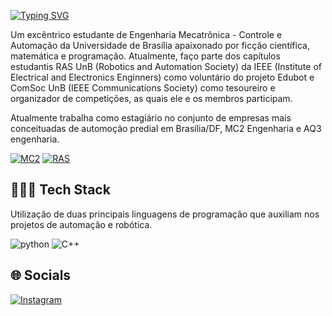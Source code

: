 [![Typing SVG](https://readme-typing-svg.herokuapp.com?font=Bebas+Neue&size=40&pause=1000&color=22769B&random=false&width=540&height=75&lines=Sauda%C3%A7%C3%B5es!+Sou+o+Francisco+Ribeiro+%F0%9F%A4%96;Estudante+de+Engenharia+Mecatr%C3%B4nica+)](https://git.io/typing-svg)

Um excêntrico estudante de Engenharia Mecatrônica - Controle e Automação da Universidade de Brasília apaixonado por ficção científica, matemática e programação. Atualmente, faço parte dos capítulos estudantis RAS UnB (Robotics and Automation Society) da IEEE (Institute of Electrical and Electronics Enginners) como voluntário do projeto Edubot e ComSoc UnB (IEEE Communications Society) como tesoureiro e organizador de competições, as quais ele e os membros participam.

Atualmente trabalha como estagiário no conjunto de empresas mais conceituadas de automoção predial em Brasília/DF, MC2 Engenharia e AQ3 engenharia.   

[![MC2](https://img.shields.io/website?label=MC2/AQ3&style=for-the-badge&url=https://www.instagram.com/mc2eng/)](https://www.instagram.com/mc2eng/)
[![RAS](https://img.shields.io/website?label=RAS&style=for-the-badge&url=https://edu.ieee.org/br-unbras/ras/)](https://edu.ieee.org/br-unbras/ras/)


## 👨🏽‍💻 Tech Stack
Utilização de duas principais linguagens de programação que auxiliam nos projetos de automação e robótica.

![python](https://img.shields.io/badge/Python-FFD43B?style=for-the-badge&logo=python&logoColor=blue)
![C++](https://img.shields.io/badge/C%2B%2B-00599C?style=for-the-badge&logo=c%2B%2B&logoColor=white)

## 🌐 Socials
[![Instagram](https://img.shields.io/badge/Instagram-E4405F?style=for-the-badge&logo=instagram&logoColor=white)](https://www.instagram.com/_megamano/)




